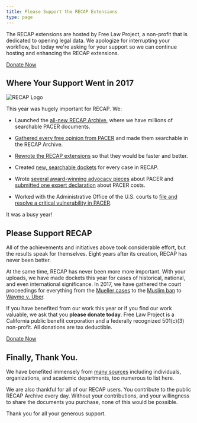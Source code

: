 ```yaml
---
title: Please Support the RECAP Extensions
type: page
---
```



<div className="row">
    <div className="col-xs-12 col-sm-8 col-md-9">
        <p className="lead">The RECAP extensions are hosted by Free Law Project, a non-profit that is dedicated to opening legal data. We apologize for interrupting your workflow, but today we're asking for your support so we can continue hosting and enhancing the RECAP extensions.
        </p>
    </div>
    <div className="col-xs-12 col-sm-4 col-md-3">
        <span className="pull-right"><a href="https://www.courtlistener.com/donate/?referrer=2017-big-button-recap" className="btn btn-lg btn-danger">Donate Now</a></span>
    </div>
</div>

## Where Your Support Went in 2017

<div className="right-image">
    <img src="/images/recap_r-150x150.png"
         alt="RECAP Logo"
          className="img-responsive"/>
</div>

This year was hugely important for RECAP. We:

 - Launched the [all-new RECAP Archive][ra], where we have millions of searchable PACER documents.
 
 - [Gathered every free opinion from PACER][opinions] and made them searchable in the RECAP Archive.
 
 - [Rewrote the RECAP extensions][recap] so that they would be faster and better.

 - Created [new, searchable dockets][docket] for every case in RECAP.
 
 - Wrote [several award-winning advocacy pieces][lh] about PACER and [submitted one expert declaration][dec] about PACER costs.
 
 - Worked with the Administrative Office of the U.S. courts to [file and resolve a critical vulnerability in PACER][vuln].

It was a busy year!

[dec]: /pacer-declaration/
[lh]: {filename}/le-hackie-2016.md
[vuln]: {filename}/pacer-vuln-resolved.md
[ra]: https://www.courtlistener.com/recap/
[opinions]: {filename}/we-have-all-free-pacer.md
[recap]: {filename}/new-recap.md
[docket]: https://twitter.com/courtlistener/status/905872040313241600


## Please Support RECAP

All of the achievements and initiatives above took considerable effort, but the results speak for themselves. Eight years after its creation, RECAP has never been better.

At the same time, RECAP has never been more more important. With your uploads, we have made dockets this year for cases of historical, national, and even international significance. In 2017, we have gathered the court proceedings for everything from the [Mueller cases][m] to the [Muslim ban][muslim] to [Waymo v. Uber][wvu].

If you have benefited from our work this year or if you find our work valuable, we ask that you **please donate today**. Free Law Project is a California public benefit corporation and a federally recognized 501(c)(3) non-profit. All donations are tax deductible. 

<p><a href="https://www.courtlistener.com/donate/?referrer=2017-big-button-recap-2" className="btn btn-lg btn-danger">Donate Now</a></p>

[muslim]: /featured-cases/airport-cases/
[wvu]: https://www.courtlistener.com/docket/4609586/waymo-llc-v-uber-technologies-inc/
[m]: /featured-cases/special-counsel/


## Finally, Thank You.

We have benefited immensely from [many sources][thanks] including individuals, organizations, and academic departments, too numerous to list here. 

We are also thankful for all of our RECAP users. You contribute to the public RECAP Archive every day. Without your contributions, and your willingness to share the documents you purchase, none of this would be possible.

Thank you for all your generous support.

[thanks]: /thanks/

[flynn]: https://www.courtlistener.com/docket/6234142/united-states-v-flynn/
[cfpb]: https://www.courtlistener.com/docket/6230478/english-v-trump/
[kvdhs]: https://www.courtlistener.com/docket/6243429/kaspersky-lab-inc-v-department-of-homeland-security/
[veterans]: https://www.courtlistener.com/docket/4214664/national-veterans-legal-services-program-v-united-states/
[martin]: https://www.courtlistener.com/docket/4325054/united-states-v-shkreli/
[vib]: https://www.courtlistener.com/docket/4508541/np-v-standard-innovation-us-corp/
